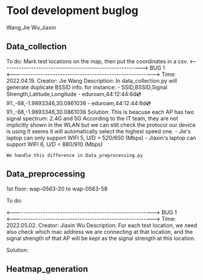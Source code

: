 # Tool development buglog
Wang,Jie
Wu,Jiaxin

## Data_collection
To do:
Mark test locations on the map, then put the coordinates in a csv.
<--------------------------------------------------------->
                          BUG 1                          
<--------------------------------------------------------->
Time:
    2022.04.19.
Creator:
    Jie Wang
Description:
    In data_collection.py will generate duplicate BSSID info.
    for instance:
    - SSID,BSSID,Signal Strength,Latitude,Longitude
    - eduroam,44:12:44:6d:cd:91:,-68,-1.9893346,30.0861036
    - eduroam,44:12:44:6d:cd:91:,-68,-1.9893346,30.0861036
Solution:
    This is beacuse each AP has two signal spectrum: 2.4G and 5G
    According to the IT team, they are not implicitly shown in the WLAN
    but we can still check the protocol our device is using
    It seems it will automatically select the highest speed one.
    - Jie's laptop can only support WIFI 5, U/D = 520/650 (Mbps)
    - Jiaxin's laptop can support WIFI 6, U/D = 880/910 (Mbps)

    We handle this difference in Data_preprocessing.py

## Data_preprocessing

1st floor: wap-0563-20 to wap-0563-58

To do:
 
<--------------------------------------------------------->
                          BUG 1                          
<--------------------------------------------------------->
Time:
    2022.05.02.
Creator:
    Jiaxin Wu
Description:
For each test location, we need also check which mac address 
we are connecting at that location, and the signal strength of 
that AP will be kept as the signal strength at this location.
    
Solution:
    

## Heatmap_generation

## 